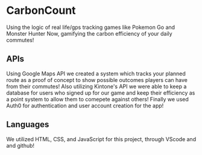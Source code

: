 # CarbonCount
Using the logic of real life/gps tracking games like Pokemon Go and Monster Hunter Now, gamifying the carbon efficiency of your daily commutes!

## APIs
Using Google Maps API we created a system which tracks your planned route as a proof of concept to show possible outcomes players can have from their commutes!
Also utilizing Kintone's API we were able to keep a database for users who signed up for our game and keep their efficiency as a point system to allow them to comepete against others!
Finally we used Auth0 for authentication and user account creation for the app!

## Languages
We utilized HTML, CSS, and JavaScript for this project, through VScode and and github!

